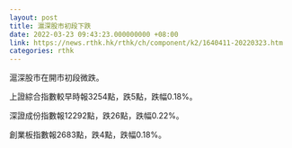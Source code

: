 ```yaml
---
layout: post
title: 滬深股市初段下跌
date: 2022-03-23 09:43:23.000000000 +08:00
link: https://news.rthk.hk/rthk/ch/component/k2/1640411-20220323.htm
categories: rthk
---
```


滬深股市在開市初段微跌。

上證綜合指數較早時報3254點，跌5點，跌幅0.18%。

深證成份指數報12292點，跌26點，跌幅0.22%。

創業板指數報2683點，跌4點，跌幅0.18%。

